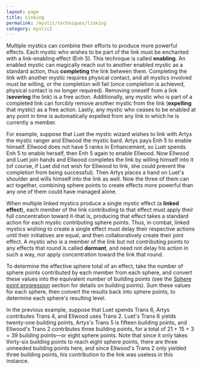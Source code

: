 ```yaml
---
layout: page
title: Linking
permalink: /mystic/techniques/linking
category: mystic2
---
```

Multiple mystics can combine their efforts to produce more powerful
effects. Each mystic who wishes to be part of the link must be enchanted
with a link-enabling effect (Enh 5). This technique is called
**enabling**. An enabled mystic can magically reach out to another
enabled mystic as a standard action, thus **completing** the link
between them. Completing the link with another mystic requires physical
contact, and all mystics involved must be willing, or the completion
will fail (once completion is achieved, physical contact is no longer
required). Removing oneself from a link (**severing** the link) is a
free action. Additionally, any mystic who is part of a completed link
can forcibly remove another mystic from the link (**expelling** that
mystic) as a free action. Lastly, any mystic who ceases to be enabled at
any point in time is automatically expelled from any link in which he is
currently a member.

For example, suppose that Luet the mystic wizard wishes to link with
Artys the mystic ranger and Ellwood the mystic bard. Artys pays Enh 5 to
enable himself. Ellwood does not have 5 ranks in Enhancement, so Luet
spends Enh 5 to enable herself, then Enh 5 again to enable Ellwood. Now
Ellwood and Luet join hands and Ellwood completes the link by willing
himself into it (of course, if Luet did not wish for Ellwood to link,
she could prevent the completion from being successful). Then Artys
places a hand on Luet's shoulder and wills himself into the link as
well. Now the three of them can act together, combining sphere points to
create effects more powerful than any one of them could have managed
alone.

When multiple linked mystics produce a single mystic effect (a **linked
effect**), each member of the link contributing to that effect must
apply their full concentration toward it-that is, producing that effect
takes a standard action for each mystic contributing sphere points.
Thus, in combat, linked mystics wishing to create a single effect must
delay their respective actions until their initiatives are equal, and
then collaboratively create their joint effect. A mystic who is a member
of the link but not contributing points to any effects that round is
called **dormant**, and need not delay his action in such a way, nor
apply concentration toward the link that round.

To determine the effective sphere total of an effect, take the number of
sphere points contributed by each member from each sphere, and convert
these values into the equivalent number of building points (see the
[Sphere point progression](/mystic/points) section for details on
building points). Sum these values for each sphere, then convert the
results back into sphere points, to determine each sphere's resulting
level.

In the previous example, suppose that Luet spends Trans 6, Artys
contributes Trans 4, and Ellwood uses Trans 2. Luet's Trans 6 yields
twenty-one building points, Artys's Trans 5 is fifteen building points,
and Ellwood's Trans 2 contributes three building points, for a total of
21 + 15 + 3 = 39 building points—or eight sphere points. Note that since
it only takes thirty-six building points to reach eight sphere points,
there are three unneeded building points here, and since Ellwood's Trans
2 only yielded three building points, his contribution to the link was
useless in this instance.
